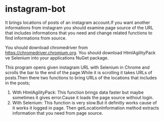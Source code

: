 # instagram-bot
It brings locations of posts of an instagram account.If you want another informations from instagram you should examine page source 
of the URL that includes informations that you need and change related functions to find informations from source.

You should download chromedriver from https://chromedriver.chromium.org.
You should download HtmlAgilityPack ve Selenium into your applications NuGet package.

This program opens given instagram URL with Selenium in Chrome and scrolls the bar to the end of the page.While it is scrolling it takes 
URLs of posts.Then there two functions to bring URLs of the locations that includes in the posts;
1. With HtmlAgilityPack: This function brings data faster but maybe sometimes it gives error.Cause it loads the page source without login.
2. With Selenium: This function is very slow.But it definitly works cause of it works it logged in page.
Then getLocationInformation method extracts information that you need from page source.
